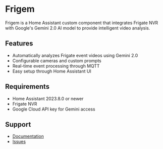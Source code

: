 # Frigem

Frigem is a Home Assistant custom component that integrates Frigate NVR with Google's Gemini 2.0 AI model to provide intelligent video analysis.

## Features
- Automatically analyzes Frigate event videos using Gemini 2.0
- Configurable cameras and custom prompts
- Real-time event processing through MQTT
- Easy setup through Home Assistant UI

## Requirements
- Home Assistant 2023.8.0 or newer
- Frigate NVR
- Google Cloud API key for Gemini access

## Support
- [Documentation](https://github.com/kucau0901/frigem)
- [Issues](https://github.com/kucau0901/frigem/issues)

